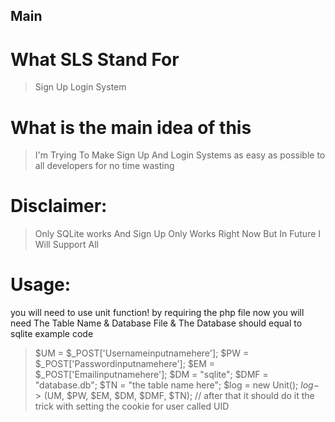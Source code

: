 Main
-------------------
# What SLS Stand For
> Sign Up Login System
# What is the main idea of this
> I'm Trying To Make Sign Up And Login Systems as easy as possible to all developers for no time wasting 
# Disclaimer:
> Only SQLite works And Sign Up Only Works Right Now But In Future I Will Support All
# Usage:
you will need to use unit function! by requiring the php file 
now you will need The Table Name & Database File & The Database should equal to sqlite example code
> $UM = $_POST['Usernameinputnamehere'];
$PW = $_POST['Passwordinputnamehere'];
$EM = $_POST['Emailinputnamehere'];
$DM = "sqlite";
$DMF = "database.db";
$TN = "the table name here";
$log = new Unit();
$log->($UM, $PW, $EM, $DM, $DMF, $TN);
> // after that it should do it the trick with setting the cookie for user called UID
